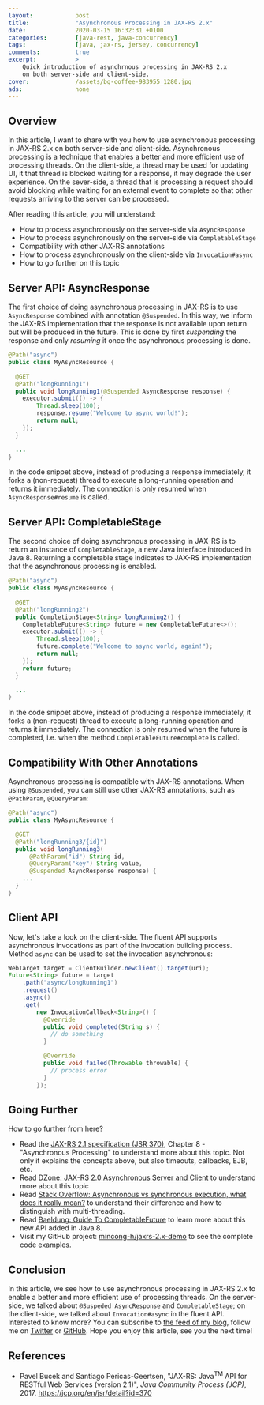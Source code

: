 ```yaml
---
layout:            post
title:             "Asynchronous Processing in JAX-RS 2.x"
date:              2020-03-15 16:32:31 +0100
categories:        [java-rest, java-concurrency]
tags:              [java, jax-rs, jersey, concurrency]
comments:          true
excerpt:           >
    Quick introduction of asynchrnous processing in JAX-RS 2.x
    on both server-side and client-side.
cover:             /assets/bg-coffee-983955_1280.jpg
ads:               none
---
```


## Overview

In this article, I want to share with you how to use asynchronous processing in
JAX-RS 2.x on both server-side and client-side. Asynchronous processing is a
technique that enables a better and more efficient use of processing threads.
On the client-side, a thread may be used for updating UI, it that thread is
blocked waiting for a response, it may degrade the user experience. On the
sever-side, a thread that is processing a request should avoid blocking while waiting
for an external event to complete so that other requests arriving to the server can
be processed.

After reading this article, you will understand:

- How to process asynchronously on the server-side via `AsyncResponse`
- How to process asynchronously on the server-side via `CompletableStage`
- Compatibility with other JAX-RS annotations
- How to process asynchronously on the client-side via `Invocation#async`
- How to go further on this topic

## Server API: AsyncResponse

The first choice of doing asynchronous processing in JAX-RS is to use
`AsyncResponse` combined with annotation `@Suspended`. In this way, we inform
the JAX-RS implementation that the response is not available upon return but
will be produced in the future. This is done by first _suspending_ the response
and only _resuming_ it once the asynchronous processing is done.

```java
@Path("async")
public class MyAsyncResource {

  @GET
  @Path("longRunning1")
  public void longRunning1(@Suspended AsyncResponse response) {
    executor.submit(() -> {
        Thread.sleep(100);
        response.resume("Welcome to async world!");
        return null;
    });
  }

  ...
}
```

In the code snippet above, instead of producing a response immediately, it
forks a (non-request) thread to execute a long-running operation and returns it
immediately. The connection is only resumed when `AsyncResponse#resume` is
called.

## Server API: CompletableStage

The second choice of doing asynchronous processing in JAX-RS is to return an
instance of `CompletableStage`, a new Java interface introduced in Java 8.
Returning a completable stage indicates to JAX-RS implementation that the
asynchronous processing is enabled.

```java
@Path("async")
public class MyAsyncResource {

  @GET
  @Path("longRunning2")
  public CompletionStage<String> longRunning2() {
    CompletableFuture<String> future = new CompletableFuture<>();
    executor.submit(() -> {
        Thread.sleep(100);
        future.complete("Welcome to async world, again!");
        return null;
    });
    return future;
  }

  ...
}
```

In the code snippet above, instead of producing a response immediately, it forks
a (non-request) thread to execute a long-running operation and returns it
immediately. The connection is only resumed when the future is completed, i.e.
when the method `CompletableFuture#complete` is called.

## Compatibility With Other Annotations

Asynchronous processing is compatible with JAX-RS annotations. When using
`@Suspended`, you can still use other JAX-RS annotations, such as `@PathParam`,
`@QueryParam`:

```java
@Path("async")
public class MyAsyncResource {

  @GET
  @Path("longRunning3/{id}")
  public void longRunning3(
      @PathParam("id") String id,
      @QueryParam("key") String value,
      @Suspended AsyncResponse response) {
    ...
  }
}
```

## Client API

Now, let's take a look on the client-side. The fluent API supports asynchronous
invocations as part of the invocation building process. Method `async` can be
used to set the invocation asynchronous:

```java
WebTarget target = ClientBuilder.newClient().target(uri);
Future<String> future = target
    .path("async/longRunning1")
    .request()
    .async()
    .get(
        new InvocationCallback<String>() {
          @Override
          public void completed(String s) {
            // do something
          }

          @Override
          public void failed(Throwable throwable) {
            // process error
          }
        });
```

## Going Further

How to go further from here?

- Read the [JAX-RS 2.1 specification (JSR 370)](https://jcp.org/en/jsr/detail?id=370), Chapter 8 - "Asynchronous Processing" to
  understand more about this topic. Not only it explains the concepts above, but
  also timeouts, callbacks, EJB, etc.
- Read [DZone: JAX-RS 2.0 Asynchronous Server and
  Client](https://dzone.com/articles/jax-rs-20-asynchronous-server-and-client)
  to understand more about this topic
- Read [Stack Overflow: Asynchronous vs synchronous execution, what does it
  really mean?](https://stackoverflow.com/questions/748175/) to understand their
  difference and how to distinguish with multi-threading.
- Read [Baeldung: Guide To
  CompletableFuture](https://www.baeldung.com/java-completablefuture) to learn
  more about this new API added in Java 8.
- Visit my GitHub project:
  [mincong-h/jaxrs-2.x-demo](https://github.com/mincong-h/jaxrs-2.x-demo/tree/blog-2020-async-processing/async)
  to see the complete code examples.

## Conclusion

In this article, we see how to use asynchronous processing in JAX-RS 2.x to
enable a better and more efficient use of processing threads. On the
server-side, we talked about `@Suspeded AsyncResponse` and `CompletableStage`;
on the client-side, we talked about `Invocation#async` in the fluent API.
Interested to know more? You can subscribe to [the feed of my blog](/feed.xml), follow me
on [Twitter](https://twitter.com/mincong_h) or
[GitHub](https://github.com/mincong-h/). Hope you enjoy this article, see you the next time!

## References

- Pavel Bucek and Santiago Pericas-Geertsen, "JAX-RS: Java<sup>TM</sup> API for
  RESTful Web Services (version 2.1)", _Java Community Process (JCP)_, 2017. <https://jcp.org/en/jsr/detail?id=370>
